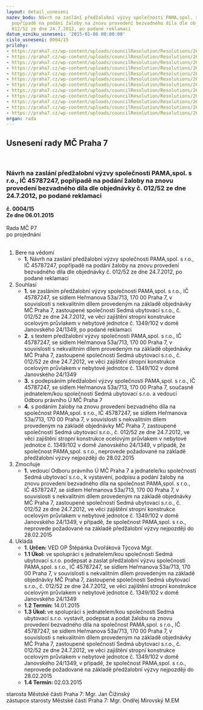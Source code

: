 ```yaml
---
layout: detail_usneseni
nazev_bodu: Návrh na zaslání předžalobní výzvy společnosti PAMA,spol. s r.o., IČ 45787247,
  popřípadě na podání žaloby na znovu provedení bezvadného díla dle objednávky č.
  012/52 ze dne 24.7.2012, po podané reklamaci
datum_vzniku_usneseni: '2015-01-06 00:00:00'
cislo_usneseni: 0004/15
prilohy:
- https://praha7.cz/wp-content/uploads/councilResolution/Resolutions/26844/2-15-priloha_1_zalobapama.doc
- https://praha7.cz/wp-content/uploads/councilResolution/Resolutions/26844/2-15-priloha_2_zalobapama.pdf
- https://praha7.cz/wp-content/uploads/councilResolution/Resolutions/26844/2-15-priloha_3_zalobapama.pdf
- https://praha7.cz/wp-content/uploads/councilResolution/Resolutions/26844/2-15-priloha_4_zalobapama.pdf
- https://praha7.cz/wp-content/uploads/councilResolution/Resolutions/26844/2-15-priloha_5_zalobapama.pdf
- https://praha7.cz/wp-content/uploads/councilResolution/Resolutions/26844/2-15-priloha_6_zalobapama.pdf
- https://praha7.cz/wp-content/uploads/councilResolution/Resolutions/26844/2-15-priloha_7_zalobapama.pdf
- https://praha7.cz/wp-content/uploads/councilResolution/Resolutions/26844/2-15-priloha_8_zalobapama.doc
- https://praha7.cz/wp-content/uploads/councilResolution/Resolutions/26844/2-15-priloha_9_zalobapama.pdf
- https://praha7.cz/wp-content/uploads/councilResolution/Resolutions/26844/2-15-priloha_10_zalobapama.doc
- https://praha7.cz/wp-content/uploads/councilResolution/Resolutions/26844/2-15-priloha_11_zalobapama.pdf
- https://praha7.cz/wp-content/uploads/councilResolution/Resolutions/26844/2-15-priloha_12_zalobapama.pdf
organ: rada
---
```

<div id="ucUsn_pList" class="usn">
	<span><h2>Usnesení rady MČ Praha 7 </h2>
<br></span><div class="standBody">
<span><h3>Návrh na zaslání předžalobní výzvy společnosti PAMA,spol. s r.o., IČ 45787247, popřípadě na podání žaloby na znovu provedení bezvadného díla dle objednávky č. 012/52 ze dne 24.7.2012, po podané reklamaci</h3></span><div class="center">
		<strong>č. 0004/15</strong><br>
	</div>
<div class="center">
		<strong>Ze dne 06.01.2015</strong><br><br>
	</div>Rada MČ P7<br> po projednání<br><br><ol>
<li>Bere na vědomí<ul><li>
<strong>1.</strong> Návrh na zaslání předžalobní výzvy společnosti PAMA,spol. s r.o., IČ 45787247, popřípadě na podání žaloby na znovu provedení bezvadného díla dle objednávky č. 012/52 ze dne 24.7.2012, po podané reklamaci</li></ul>
</li>
<li>Souhlasí<ul>
<li>
<strong>1.</strong> se zasláním předžalobní výzvy společnosti PAMA,spol. s r.o., IČ 45787247,  se sídlem Heřmanova 53a/713, 170 00 Praha 7, v souvislosti s nekvalitním dílem provedeným na základě objednávky MČ Praha 7, zastoupené společností Sedmá ubytovací s.r.o., č. 012/52 ze dne 24.7.2012, ve věci zajištění stropní konstrukce ocelovým průvlakem v nebytové jednotce č. 1349/102 v domě Janovského 24/1349, po podané reklamaci</li>
<li>
<strong>2.</strong> s textem předžalobní výzvy společnosti PAMA,spol. s r.o., IČ 45787247,  se sídlem Heřmanova 53a/713, 170 00 Praha 7, v souvislosti s nekvalitním dílem provedeným na základě objednávky MČ Praha 7, zastoupené společností Sedmá ubytovací s.r.o., č. 012/52 ze dne 24.7.2012, ve věci zajištění stropní konstrukce ocelovým průvlakem v nebytové jednotce č. 1349/102 v domě Janovského 24/1349</li>
<li>
<strong>3.</strong> s podepsáním předžalobní výzvy společnosti PAMA,spol. s r.o., IČ 45787247,  se sídlem Heřmanova 53a/713, 170 00 Praha 7, současně jednatelem/kou společnosti Sedmá ubytovací s.r.o. a vedoucí Odboru právního Ú MČ Praha 7</li>
<li>
<strong>4.</strong> s podáním žaloby na znovu provedení bezvadného díla na společnost PAMA,spol. s r.o., IČ 45787247, se sídlem Heřmanova 53a/713, 170 00 Praha 7, v souvislosti  s nekvalitním dílem provedeným na základě objednávky MČ Praha 7, zastoupené společností Sedmá ubytovací s.r.o., č. 012/52 ze dne 24.7.2012, ve věci zajištění stropní konstrukce ocelovým průvlakem v nebytové jednotce č. 1349/102 v domě Janovského 24/1349, v případě, že společnost PAMA,spol. s r.o., neprovede požadované na základě předžalobní výzvy nejpozději do 28.02.2015</li>
</ul>
</li>
<li>Zmocňuje<ul><li>
<strong>1.</strong> vedoucí Odboru právního Ú MČ Praha 7 a jednatele/ku společností Sedmá ubytovací s.r.o., k vystavení, podpisu a podání žaloby na znovu provedení bezvadného díla na společnost PAMA,spol. s r.o., IČ 45787247, se sídlem Heřmanova 53a/713, 170 00 Praha 7, v souvislosti s nekvalitním dílem provedeným na základě objednávky MČ Praha 7, zastoupené společností Sedmá ubytovací s.r.o., č. 012/52 ze dne 24.7.2012, ve věci zajištění stropní konstrukce ocelovým průvlakem v nebytové jednotce č. 1349/102 v domě Janovského 24/1349, v případě, že společnost PAMA,spol. s r.o., neprovede požadované na základě předžalobní výzvy nejpozději do 28.02.2015</li></ul>
</li>
<li>Ukládá<ul>
<li>
<strong>1. Určen: </strong>VED OP Štěpánka Dvořáková Týcová Mgr.</li>
<li>
<strong>1.1 Úkol: </strong>ve spolupráci s jednatelem/kou společnosti Sedmá ubytovací s.r.o. podepsat a zaslat předžalobní výzvu společnosti PAMA,spol. s r.o., IČ 45787247,  se sídlem Heřmanova 53a/713, 170 00 Praha 7, v souvislosti s nekvalitním dílem provedeným na základě objednávky MČ Praha 7, zastoupené společností Sedmá ubytovací s.r.o., č. 012/52 ze dne 24.7.2012, ve věci zajištění stropní konstrukce ocelovým průvlakem v nebytové jednotce  č. 1349/102 v domě Janovského 24/1349</li>
<li>
<strong>1.2 Termín: </strong>14.01.2015</li>
<li>
<strong>1.3 Úkol: </strong>ve spolupráci s jednatelem/kou společnosti Sedmá ubytovací s.r.o. vystavit, podepsat a podat žalobu na znovu provedení bezvadného díla na společnost PAMA,spol. s r.o., IČ 45787247, se sídlem Heřmanova 53a/713, 170 00 Praha 7, v souvislosti s nekvalitním dílem provedeným na základě objednávky MČ Praha 7, zastoupené společností Sedmá ubytovací s.r.o.,  č. 012/52 ze dne 24.7.2012, ve věci zajištění stropní konstrukce ocelovým průvlakem v nebytové jednotce č. 1349/102 v domě Janovského 24/1349,  v případě, že společnost PAMA,spol. s r.o., neprovede požadované na základě předžalobní výzvy nejpozději do 28.02.2015</li>
<li>
<strong>1.4 Termín: </strong>02.03.2015</li>
</ul>
</li>
</ol>starosta Městské části Praha 7: Mgr. Jan Čižinský<br>zástupce starosty Městské části Praha 7: Mgr. Ondřej Mirovský M.EM 
</div>
</div>